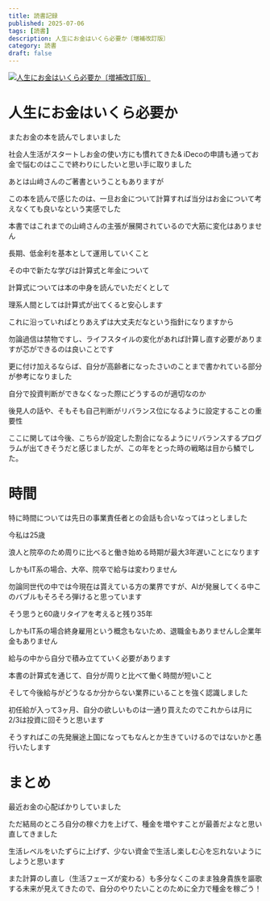 ```yaml
---
title: 読書記録
published: 2025-07-06
tags: [読書]
description: 人生にお金はいくら必要か〔増補改訂版〕
category: 読書
draft: false
---
```


[![人生にお金はいくら必要か〔増補改訂版〕](https://m.media-amazon.com/images/I/71eL0noDQ6L._SY522_.jpg)](https://amzn.asia/d/cXkaiEC)

# 人生にお金はいくら必要か

またお金の本を読んでしまいました

社会人生活がスタートしお金の使い方にも慣れてきた& iDecoの申請も通ってお金で悩むのはここで終わりにしたいと思い手に取りました

あとは山﨑さんのご著書ということもありますが

この本を読んで感じたのは、一旦お金について計算すれば当分はお金について考えなくても良いなという実感でした

本書ではこれまでの山﨑さんの主張が展開されているので大筋に変化はありません

長期、低金利を基本として運用していくこと

その中で新たな学びは計算式と年金について

計算式については本の中身を読んでいただくとして

理系人間としては計算式が出てくると安心します

これに沿っていればとりあえずは大丈夫だなという指針になりますから

勿論過信は禁物ですし、ライフスタイルの変化があれば計算し直す必要がありますが芯ができるのは良いことです

更に付け加えるならば、自分が高齢者になったさいのことまで書かれている部分が参考になりました

自分で投資判断ができなくなった際にどうするのが適切なのか

後見人の話や、そもそも自己判断がリバランス位になるように設定することの重要性

ここに関しては今後、こちらが設定した割合になるようにリバランスするプログラムが出てきそうだと感じましたが、この年をとった時の戦略は目から鱗でした。

# 時間

特に時間については先日の事業責任者との会話も合いなってはっとしました

今私は25歳

浪人と院卒のため周りに比べると働き始める時期が最大3年遅いことになります

しかもIT系の場合、大卒、院卒で給与は変わりません

勿論同世代の中では今現在は貰えている方の業界ですが、AIが発展してくる中このバブルもそろそろ弾けると思っています

そう思うと60歳リタイアを考えると残り35年

しかもIT系の場合終身雇用という概念もないため、退職金もありませんし企業年金もありません

給与の中から自分で積み立てていく必要があります

本書の計算式を通じて、自分が周りと比べて働く時間が短いこと

そして今後給与がどうなるか分からない業界にいることを強く認識しました

初任給が入って3ヶ月、自分の欲しいものは一通り買えたのでこれからは月に2/3は投資に回そうと思います

そうすればこの先発展途上国になってもなんとか生きていけるのではないかと愚行いたします


# まとめ

最近お金の心配ばかりしていました

ただ結局のところ自分の稼ぐ力を上げて、種金を増やすことが最善だよなと思い直してきました

生活レベルをいたずらに上げず、少ない資金で生活し楽しむ心を忘れないようにしようと思います

また計算のし直し（生活フェーズが変わる）も多分なくこのまま独身貴族を謳歌する未来が見えてきたので、自分のやりたいことのために全力で種金を稼ごう！

